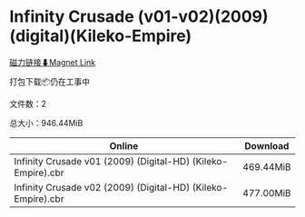 # Infinity Crusade (v01-v02)(2009)(digital)(Kileko-Empire)

[磁力链接⬇Magnet Link](magnet:?xt=urn:btih:445f83e70b42c4bcd307a6563ca4f1cc8daa98ea&dn=Infinity%20Crusade%20%28v01-v02%29%282009%29%28digital%29%28Kileko-Empire%29)

打包下载📦仍在工事中

文件数：2

总大小：946.44MiB

Online | Download
--- | ---
Infinity Crusade v01 (2009) (Digital-HD) (Kileko-Empire).cbr | 469.44MiB
Infinity Crusade v02 (2009) (Digital-HD) (Kileko-Empire).cbr | 477.00MiB